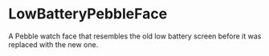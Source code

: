 # LowBatteryPebbleFace
A Pebble watch face that resembles the old low battery screen before it was replaced with the new one.
